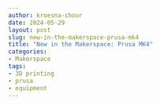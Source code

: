 ```yaml
---
author: kroesna-chour
date: 2024-05-29
layout: post
slug: new-in-the-makerspace-prusa-mk4
title: "New in the Makerspace: Prusa MK4"
categories:
- Makerspace
tags:
- 3D printing
- prusa
- equipment
---
```

